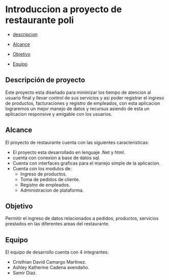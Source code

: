 # Introduccion a proyecto de restaurante poli
 
- [descripcion](##descripcion)

- [Alcance](##alcance)

- [Objetivo](##objetivo)

- [Equipo](##Equipo)
## Descripción de proyecto 

Este proyecto esta diseñado para minimizar los tiempo de atencion al usuario final y llevar control de sus servicios  y asi poder registrar el ingreso de productos, facturaciones y registro de empleados, con esta aplicacion lograremos un mejor manejo de datos y recursus asiendo de esta un aplicacion responsive y amigable con los usuarios.  

## Alcance

El proyecto de restaurante cuenta con las siguientes caracteristicas:

- El proyecto esta desarrollado  en lenguaje .Net y html.
- cuenta con conexion a base de datos sql.
- Cuenta con interfaces graficas para el manejo simple de la aplicacion.
- Cuenta con los modulos de:
  - Ingreso de productos.
  - Toma de pedidos de cliente.
  - Registro de empleados.
  - Administracion de plataforma.

## Objetivo

Permitir el ingreso de datos relacionados a pedidos, productos, servicios prestados en las diferentes areas del restaurante.

## Equipo

El equipo de desarrollo cuenta con 4 integrantes:

- Cristhian David Camargo Martinez.
- Ashley Katherine Cadena avendaño.
- Samir Diaz.
